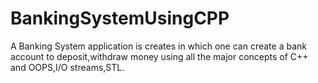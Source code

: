 # BankingSystemUsingCPP

A Banking System application is creates in which one can create a bank account to deposit,withdraw money using all the major concepts of C++ and OOPS,I/O streams,STL.
